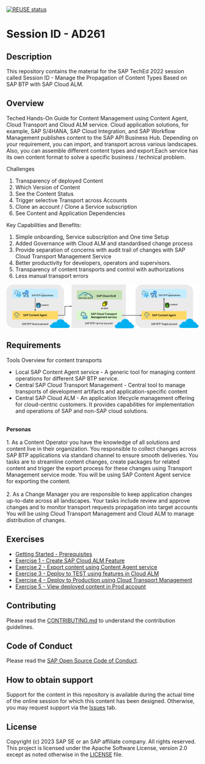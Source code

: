 [![REUSE status](https://api.reuse.software/badge/github.com/SAP-samples/teched2023-AD261)](https://api.reuse.software/info/github.com/SAP-samples/teched2023-AD261)

# Session ID - AD261

## Description

This repository contains the material for the SAP TechEd 2022 session called Session ID - Manage the Propagation of Content Types Based on SAP BTP with SAP Cloud ALM.  

## Overview

Teched Hands-On Guide for Content Management using Content Agent, Cloud Transport and Cloud ALM service.
Cloud application solutions, for example, SAP S/4HANA, SAP Cloud Integration, and SAP Workflow Management publishes content to the SAP API Business Hub. Depending on your requirement, you can import, and transport across various landscapes. Also, you can assemble different content types and export.Each service has its own content format to solve a specific business / technical problem. 

Challenges 
1.	Transparency of deployed Content
2.	Which Version of Content 
3.	See the Content Status
4.	Trigger selective Transport across Accounts
5.	Clone an account / Clone a Service subscription 
6.	See Content and Application Dependencies 

Key Capabilities and Benefits: 

1.	Simple onboarding, Service subscription and One time Setup
2.	Added Governance with Cloud ALM and standardised change process
3.	Provide separation of concerns with audit trail of changes with SAP Cloud Transport Management Service 
4.	Better productivity for developers, operators and supervisors.
5.	Transparency of content transports and control with authorizations
6.	Less manual transport errors


![Overview](exercises/ex0/images/Overview.png)

## Requirements

Tools Overview for content transports 
 - Local SAP Content Agent service - A generic tool for managing content operations for different SAP BTP service.
 - Central SAP Cloud Transport Management - Central tool to manage transports of development artifacts and application-specific content
 - Central SAP Cloud ALM - An application lifecycle management offering for cloud-centric customers. It provides capabilities for implementation and operations of SAP and non-SAP cloud solutions. 

</br>
<b>Personas</b>
</br></br>
1. As a Content Operator you have the knowledge of all solutions and content live in their organization.
You responsible to collect changes across SAP BTP applications via standard channel to ensure smooth deliveries. 
You tasks are to streamline content changes, create packages for related content and trigger the export process for these changes using Transport Management service mode.
You will be using SAP Content Agent service for exporting the content. 
</br></br>
2. As a Change Manager you are responsible to keep application changes up-to-date across all landscapes.
Your tasks include review and approve changes and to monitor transport requests propagation into target accounts
You will be using Cloud Transport Management and Cloud ALM to manage distribution of changes.

## Exercises

- [Getting Started - Prerequisites](exercises/ex0/README.md)
- [Exercise 1 - Create SAP Cloud ALM Feature](exercises/ex1/README.md)
- [Exercise 2 - Export content using Content Agent service](exercises/ex2/README.md)
- [Exercise 3 - Deploy to TEST using features in Cloud ALM](exercises/ex3/README.md)
- [Exercise 4 - Deploy to Production using Cloud Transport Management](exercises/ex4/README.md)
- [Exercise 5 - View deployed content in Prod account](exercises/ex5/README.md)  


## Contributing
Please read the [CONTRIBUTING.md](./CONTRIBUTING.md) to understand the contribution guidelines.

## Code of Conduct
Please read the [SAP Open Source Code of Conduct](https://github.com/SAP-samples/.github/blob/main/CODE_OF_CONDUCT.md).

## How to obtain support

Support for the content in this repository is available during the actual time of the online session for which this content has been designed. Otherwise, you may request support via the [Issues](../../issues) tab.

## License
Copyright (c) 2023 SAP SE or an SAP affiliate company. All rights reserved. This project is licensed under the Apache Software License, version 2.0 except as noted otherwise in the [LICENSE](LICENSES/Apache-2.0.txt) file.
